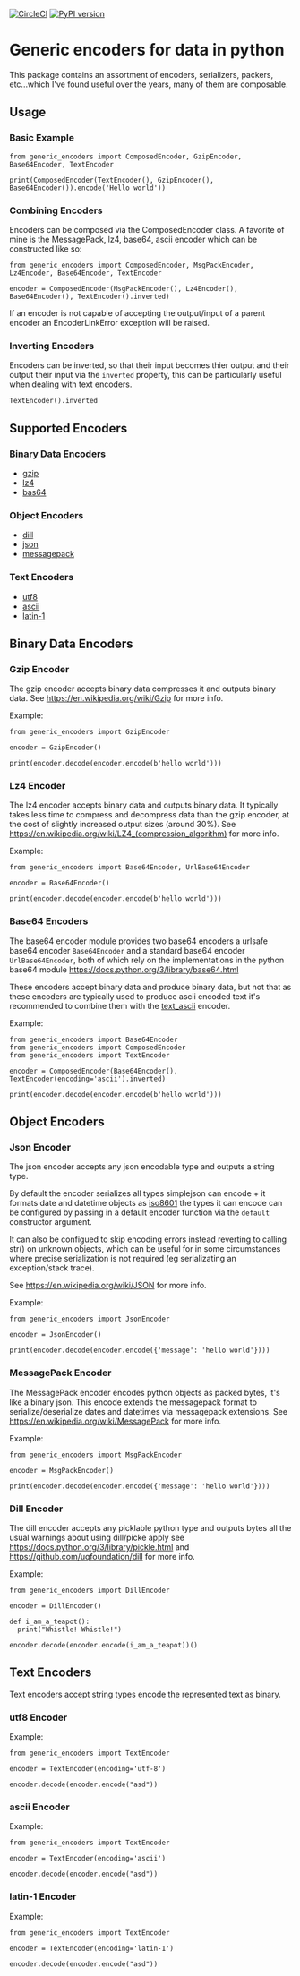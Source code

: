 [![CircleCI](https://circleci.com/gh/mmontagna/generic-encoders/tree/master.svg?style=svg)](https://circleci.com/gh/mmontagna/generic-encoders/tree/master) [![PyPI version](https://badge.fury.io/py/generic-encoders.svg)](https://badge.fury.io/py/generic-encoders)

# Generic encoders for data in python

This package contains an assortment of encoders, serializers, packers, etc...which I've found useful over the years, many of them are composable. 

## Usage 

### Basic Example
```
from generic_encoders import ComposedEncoder, GzipEncoder, Base64Encoder, TextEncoder

print(ComposedEncoder(TextEncoder(), GzipEncoder(), Base64Encoder()).encode('Hello world'))

```

### Combining Encoders

Encoders can be composed via the ComposedEncoder class. A favorite of mine is the MessagePack, lz4, base64, ascii encoder which can be constructed like so:

```
from generic_encoders import ComposedEncoder, MsgPackEncoder, Lz4Encoder, Base64Encoder, TextEncoder

encoder = ComposedEncoder(MsgPackEncoder(), Lz4Encoder(), Base64Encoder(), TextEncoder().inverted)
```

If an encoder is not capable of accepting the output/input of a parent encoder an EncoderLinkError exception will be raised. 

### Inverting Encoders

Encoders can be inverted, so that their input becomes thier output and their output their input via the `inverted` property, this can be particularly useful when dealing with text encoders.

```
TextEncoder().inverted
```

## Supported Encoders

### Binary Data Encoders

* [gzip](#gzip-encoder)
* [lz4](#lz4-encoder)
* [bas64](#base64-encoders)

### Object Encoders

* [dill](#dill-encoder)
* [json](#json-encoder)
* [messagepack](#messagepack-encoder)

### Text Encoders

* [utf8](#utf8-encoder)
* [ascii](#ascii-encoder)
* [latin-1](#latin-1-encoder)


## Binary Data Encoders

### Gzip Encoder

The gzip encoder accepts binary data compresses it and outputs binary data. See https://en.wikipedia.org/wiki/Gzip for more info.

Example:
```
from generic_encoders import GzipEncoder

encoder = GzipEncoder()

print(encoder.decode(encoder.encode(b'hello world')))
```

### Lz4 Encoder

The lz4 encoder accepts binary data and outputs binary data. It typically takes less time to compress and decompress data than the gzip encoder, at the cost of slightly increased output sizes (around 30%). See https://en.wikipedia.org/wiki/LZ4_(compression_algorithm) for more info.

Example:
```
from generic_encoders import Base64Encoder, UrlBase64Encoder

encoder = Base64Encoder()

print(encoder.decode(encoder.encode(b'hello world')))
```

### Base64 Encoders

The base64 encoder module provides two base64 encoders a urlsafe base64 encoder `Base64Encoder` and a standard base64 encoder `UrlBase64Encoder`, both of which rely on the implementations in the python base64 module https://docs.python.org/3/library/base64.html

These encoders accept binary data and produce binary data, but not that as these encoders are typically used to produce ascii encoded text it's recommended to combine them with the [text_ascii](#text-ascii) encoder.

Example:
```
from generic_encoders import Base64Encoder
from generic_encoders import ComposedEncoder
from generic_encoders import TextEncoder

encoder = ComposedEncoder(Base64Encoder(), TextEncoder(encoding='ascii').inverted)

print(encoder.decode(encoder.encode(b'hello world')))
```

## Object Encoders

### Json Encoder

The json encoder accepts any json encodable type and outputs a string type.

By default the encoder serializes all types simplejson can encode + it formats date and datetime objects as  [iso8601](https://en.wikipedia.org/wiki/ISO_8601) the types it can encode can be configured by passing in a default encoder function via the `default` constructor argument.

It can also be configued to skip encoding errors instead reverting to calling str() on unknown objects, which can be useful for in some circumstances where precise serialization is not required (eg serializating an exception/stack trace).

See https://en.wikipedia.org/wiki/JSON for more info.

Example:
```
from generic_encoders import JsonEncoder

encoder = JsonEncoder()

print(encoder.decode(encoder.encode({'message': 'hello world'})))
```


### MessagePack Encoder

The MessagePack encoder encodes python objects as packed bytes, it's like a binary json. This encode extends the messagepack format to serialize/deserialize dates and datetimes via messagepack extensions. See https://en.wikipedia.org/wiki/MessagePack for more info.

Example:
```
from generic_encoders import MsgPackEncoder

encoder = MsgPackEncoder()

print(encoder.decode(encoder.encode({'message': 'hello world'})))
```

### Dill Encoder

The dill encoder accepts any picklable python type and outputs bytes all the usual warnings about using dill/picke apply see https://docs.python.org/3/library/pickle.html and https://github.com/uqfoundation/dill for more info.

Example:
```
from generic_encoders import DillEncoder

encoder = DillEncoder()

def i_am_a_teapot():
  print("Whistle! Whistle!")

encoder.decode(encoder.encode(i_am_a_teapot))()
```

## Text Encoders

Text encoders accept string types encode the represented text as binary. 

### utf8 Encoder

Example:
```
from generic_encoders import TextEncoder

encoder = TextEncoder(encoding='utf-8')

encoder.decode(encoder.encode("asd"))
```

### ascii Encoder

Example:
```
from generic_encoders import TextEncoder

encoder = TextEncoder(encoding='ascii')

encoder.decode(encoder.encode("asd"))
```

### latin-1 Encoder

Example:
```
from generic_encoders import TextEncoder

encoder = TextEncoder(encoding='latin-1')

encoder.decode(encoder.encode("asd"))
```
